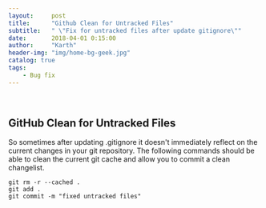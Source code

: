 ```yaml
---
layout:     post
title:      "Github Clean for Untracked Files"
subtitle:   " \"Fix for untracked files after update gitignore\""
date:       2018-04-01 0:15:00
author:     "Karth"
header-img: "img/home-bg-geek.jpg"
catalog: true
tags:
    - Bug fix
---
```

﻿

## GitHub Clean for Untracked Files

So sometimes after updating .gitignore it doesn't immediately reflect on the current changes in your git repository. The following commands should be able to clean the current git cache and allow you to commit a clean changelist.

```
git rm -r --cached .
git add .
git commit -m "fixed untracked files"
```


